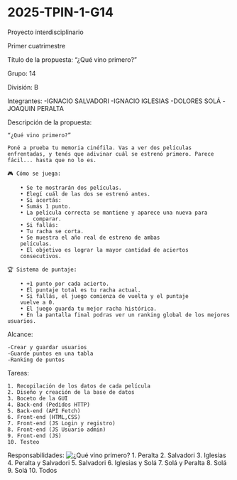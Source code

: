 # 2025-TPIN-1-G14
Proyecto interdisciplinario

Primer cuatrimestre

Título de la propuesta: “¿Qué vino primero?”

Grupo: 14

División: B

Integrantes:
    -IGNACIO SALVADORI
    -IGNACIO IGLESIAS
    -DOLORES SOLÁ
    -JOAQUIN PERALTA

Descripción de la propuesta:

    “¿Qué vino primero?”

    Poné a prueba tu memoria cinéfila. Vas a ver dos películas
    enfrentadas, y tenés que adivinar cuál se estrenó primero. Parece
    fácil... hasta que no lo es.

    🎮 Cómo se juega:

        • Se te mostrarán dos películas.
        • Elegí cuál de las dos se estrenó antes.
        • Si acertás:
        • Sumás 1 punto.
        • La película correcta se mantiene y aparece una nueva para
            comparar.
        • Si fallás:
        • Tu racha se corta.
        • Se muestra el año real de estreno de ambas
        películas.
        • El objetivo es lograr la mayor cantidad de aciertos
        consecutivos.

    🏆 Sistema de puntaje:

        • +1 punto por cada acierto.
        • El puntaje total es tu racha actual.
        • Si fallás, el juego comienza de vuelta y el puntaje
        vuelve a 0.
        • El juego guarda tu mejor racha histórica.
        • En la pantalla final podras ver un ranking global de los mejores usuarios.


Alcance:

    -Crear y guardar usuarios
    -Guarde puntos en una tabla
    -Ranking de puntos

Tareas:

    1. Recopilación de los datos de cada película
    2. Diseño y creación de la base de datos
    3. Boceto de la GUI
    4. Back-end (Pedidos HTTP)
    5. Back-end (API Fetch)
    6. Front-end (HTML,CSS)
    7. Front-end (JS Login y registro)
    8. Front-end (JS Usuario admin)
    9. Front-end (JS)
    10. Testeo

Responsabilidades:
![¿Qué vino primero?](2025-TPIN-1-G14/TrabajoIntegrador.drawio.png)
    1. Peralta
    2. Salvadori
    3. Iglesias
    4. Peralta y Salvadori
    5. Salvadori
    6. Iglesias y Solá
    7. Solá y Peralta
    8. Solá
    9. Solá
    10. Todos

